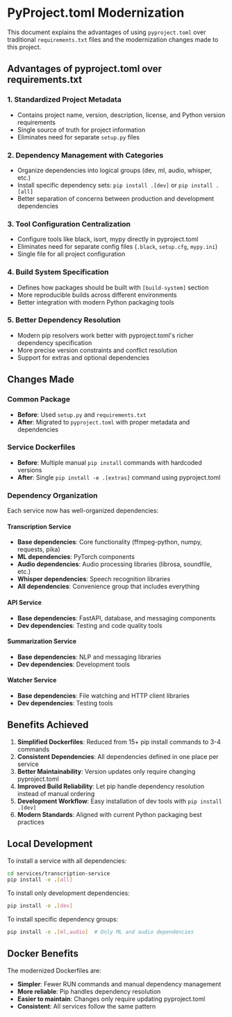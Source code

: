 # PyProject.toml Modernization

This document explains the advantages of using `pyproject.toml` over traditional `requirements.txt` files and the modernization changes made to this project.

## Advantages of pyproject.toml over requirements.txt

### 1. **Standardized Project Metadata**

- Contains project name, version, description, license, and Python version requirements
- Single source of truth for project information
- Eliminates need for separate `setup.py` files

### 2. **Dependency Management with Categories**

- Organize dependencies into logical groups (dev, ml, audio, whisper, etc.)
- Install specific dependency sets: `pip install .[dev]` or `pip install .[all]`
- Better separation of concerns between production and development dependencies

### 3. **Tool Configuration Centralization**

- Configure tools like black, isort, mypy directly in pyproject.toml
- Eliminates need for separate config files (`.black`, `setup.cfg`, `mypy.ini`)
- Single file for all project configuration

### 4. **Build System Specification**

- Defines how packages should be built with `[build-system]` section
- More reproducible builds across different environments
- Better integration with modern Python packaging tools

### 5. **Better Dependency Resolution**

- Modern pip resolvers work better with pyproject.toml's richer dependency specification
- More precise version constraints and conflict resolution
- Support for extras and optional dependencies

## Changes Made

### Common Package

- **Before**: Used `setup.py` and `requirements.txt`
- **After**: Migrated to `pyproject.toml` with proper metadata and dependencies

### Service Dockerfiles

- **Before**: Multiple manual `pip install` commands with hardcoded versions
- **After**: Single `pip install -e .[extras]` command using pyproject.toml

### Dependency Organization

Each service now has well-organized dependencies:

#### Transcription Service

- **Base dependencies**: Core functionality (ffmpeg-python, numpy, requests, pika)
- **ML dependencies**: PyTorch components
- **Audio dependencies**: Audio processing libraries (librosa, soundfile, etc.)
- **Whisper dependencies**: Speech recognition libraries
- **All dependencies**: Convenience group that includes everything

#### API Service

- **Base dependencies**: FastAPI, database, and messaging components
- **Dev dependencies**: Testing and code quality tools

#### Summarization Service

- **Base dependencies**: NLP and messaging libraries
- **Dev dependencies**: Development tools

#### Watcher Service

- **Base dependencies**: File watching and HTTP client libraries
- **Dev dependencies**: Testing tools

## Benefits Achieved

1. **Simplified Dockerfiles**: Reduced from 15+ pip install commands to 3-4 commands
2. **Consistent Dependencies**: All dependencies defined in one place per service
3. **Better Maintainability**: Version updates only require changing pyproject.toml
4. **Improved Build Reliability**: Let pip handle dependency resolution instead of manual ordering
5. **Development Workflow**: Easy installation of dev tools with `pip install .[dev]`
6. **Modern Standards**: Aligned with current Python packaging best practices

## Local Development

To install a service with all dependencies:

```bash
cd services/transcription-service
pip install -e .[all]
```

To install only development dependencies:

```bash
pip install -e .[dev]
```

To install specific dependency groups:

```bash
pip install -e .[ml,audio]  # Only ML and audio dependencies
```

## Docker Benefits

The modernized Dockerfiles are:

- **Simpler**: Fewer RUN commands and manual dependency management
- **More reliable**: Pip handles dependency resolution
- **Easier to maintain**: Changes only require updating pyproject.toml
- **Consistent**: All services follow the same pattern
